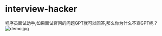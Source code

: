 # interview-hacker
程序员面试助手,如果面试官问的问题GPT就可以回答,那么你为什么不查GPT呢？
![demo jpg](https://github.com/yifa-n/interview-hacker/assets/7104631/55becf71-41b0-4353-916a-d1ee4c191cd3)
